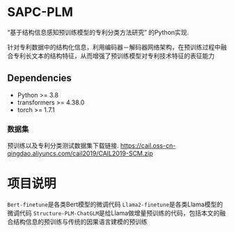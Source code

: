# SAPC-PLM
“基于结构信息感知预训练模型的专利分类方法研究” 的Python实现.

针对专利数据中的结构化信息，利用编码器－解码器网络架构，在预训练过程中融合专利长文本的结构特征，从而增强了预训练模型对专利技术特征的表征能力

## Dependencies
- Python >= 3.8
- transformers >= 4.38.0
- torch >= 1.7.1

### 数据集
预训练以及专利分类测试数据集下载链接. https://cail.oss-cn-qingdao.aliyuncs.com/cail2019/CAIL2019-SCM.zip

# 项目说明
`Bert-finetune`是各类Bert模型的微调代码
`Llama2-finetune`是各类Llama模型的微调代码
`Structure-PLM-ChatGLM`是给Llama做增量预训练的代码，包括本文的融合结构信息的预训练与传统的因果语言建模的预训练
